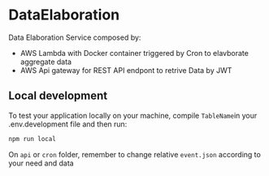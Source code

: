 # DataElaboration

Data Elaboration Service composed by:

- AWS Lambda with Docker container triggered by Cron to elavborate aggregate data
- AWS Api gateway for REST API endpont to retrive Data by JWT

## Local development

To test your application locally on your machine, compile `TableName`in your .env.development file and then run:

```sh
npm run local
```

On `api` or `cron` folder, remember to change relative `event.json` according to your need and data
